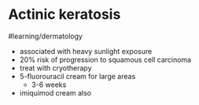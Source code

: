 # Actinic keratosis
#learning/dermatology

* associated with heavy sunlight exposure
* 20% risk of progression to squamous cell carcinoma
* treat with cryotherapy
* 5-fluorouracil cream for large areas
	* 3-6 weeks
* imiquimod cream also
